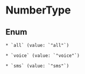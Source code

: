 
# NumberType

## Enum


    * `all` (value: `"all"`)

    * `voice` (value: `"voice"`)

    * `sms` (value: `"sms"`)




